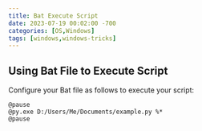 ```yaml
---
title: Bat Execute Script
date: 2023-07-19 00:02:00 -700
categories: [OS,Windows]
tags: [windows,windows-tricks]
---
```


## Using Bat File to Execute Script
Configure your Bat file as follows to execute your script:
```
@pause
@py.exe D:/Users/Me/Documents/example.py %*
@pause
```
